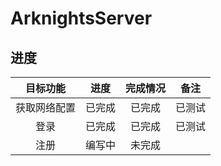 # ArknightsServer
## 进度

| 目标功能 | 进度 | 完成情况 | 备注 |
|:---:|:---:|:---:|:---:|
| 获取网络配置 | 已完成 | 已完成 | 已测试 |
| 登录 | 已完成 | 已完成 | 已测试 |
| 注册 | 编写中 | 未完成 |  |
